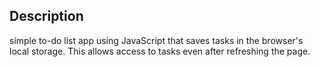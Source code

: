 ## Description
simple to-do list app using JavaScript that saves tasks in the browser's local storage. This allows access to tasks even after refreshing the page.
